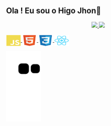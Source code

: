 ## Ola ! Eu sou o Higo Jhon👋
<div align="center">
  <a href="https://github.com/HigoJhon">
  <img height="170" src="https://github-readme-stats.vercel.app/api?username=HigoJhon&show_icons=true&theme=merko&include_all_commits=true&count_private=true"/>
  <img height="170em" src="https://github-readme-stats.vercel.app/api/top-langs/?username=HigoJhon&layout=compact&langs_count=7&theme=merko"/>
</div>
<div style="display: inline_block" ><br>
    <img align="center" alt="Rafa-Js" height="30" width="40" src="https://raw.githubusercontent.com/devicons/devicon/master/icons/javascript/javascript-plain.svg">
    <img align="center" alt="Rafa-HTML" height="30" width="40" src="https://raw.githubusercontent.com/devicons/devicon/master/icons/html5/html5-original.svg">
   <img align="center" alt="Rafa-CSS" height="30" width="40" src="https://raw.githubusercontent.com/devicons/devicon/master/icons/css3/css3-original.svg">
    <img align="center" alt="React Icon" height="30" width="40" src="https://raw.githubusercontent.com/devicons/devicon/master/icons/react/react-original.svg">
   </div>
<div>

![snake gif](https://github.com/HigoJhon/HigoJhon/blob/output/github-contribution-grid-snake.svg)
<div>

